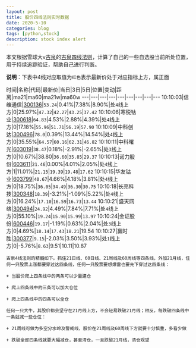 ```yaml
---
layout: post
title: 股价四线法则实时数据
date: 2020-5-10
categories: blog
tags: [python,stock]
description: stock index alert
---
```



本文根据雪球大v[古泉](https://xueqiu.com/u/7148646888)的[古泉四线法则](https://xueqiu.com/7148646888/130498192)，计算了自己的一些自选股当前所处位置，用于持续追踪验证，帮助自己进行判断。

**说明**：下表中4线对应取值为`红色`表示最新价处于对应指标上方，属正面

时间|名称|代码|最新价|当日|3日|5日|位置|变动|距离|ma21|ma60|ma21w|ma60w
---|---|---|---|---|---|---|---|---
10:10:03|信维通信|[300136](https://xueqiu.com/S/SZ300136)|`53.24`|0.41%|7.38%|8.90%|处`4`线上方|0|25.97%|`47.32`|`42.27`|`43.25`|`37.42`
10:10:06|寒锐钴业|[300618](https://xueqiu.com/S/SZ300618)|`64.83`|4.53%|2.88%|4.39%|处`4`线上方|0|17.18%|`55.96`|`51.71`|`56.19`|`57.90`
10:10:09|中科创达|[300496](https://xueqiu.com/S/SZ300496)|`78.0`|0.39%|13.44%|14.54%|处`4`线上方|0|35.55%|`64.57`|`60.16`|`62.31`|`46.82`
10:10:11|中科曙光|[603019](https://xueqiu.com/S/SH603019)|`38.47`|0.18%|-2.91%|-2.65%|处`3`线上方|0|10.67%|38.80|`36.60`|`35.85`|`29.37`
10:10:13|诺力股份|[603611](https://xueqiu.com/S/SH603611)|`21.46`|0.00%|4.01%|2.05%|处`4`线上方|1|11.01%|`21.15`|`19.39`|`19.48`|`17.62`
10:10:15|华友钴业|[603799](https://xueqiu.com/S/SH603799)|`40.67`|4.66%|4.18%|3.81%|处`4`线上方|0|18.75%|`36.05`|`34.49`|`36.30`|`30.75`
10:10:18|长亮科技|[300348](https://xueqiu.com/S/SZ300348)|`18.39`|-3.21%|-1.09%|5.22%|处`4`线上方|0|16.24%|`17.10`|`16.59`|`16.73`|`13.44`
10:10:21|盛天网络|[300494](https://xueqiu.com/S/SZ300494)|`24.92`|4.49%|7.84%|7.71%|处`4`线上方|0|55.10%|`19.24`|`15.90`|`15.99`|`13.97`
10:10:24|金证股份|[600446](https://xueqiu.com/S/SH600446)|`19.17`|-1.19%|0.63%|2.04%|处`3`线上方|0|4.69%|`18.14`|`17.43`|`18.21`|19.54
10:10:27|赢时胜|[300377](https://xueqiu.com/S/SZ300377)|`9.15`|-2.03%|3.50%|3.93%|处`1`线上方|0|-5.76%|`8.63`|9.51|10.11|10.87

```
古泉4线法则的精髓如下。抓住21日线、60日线、21周线及60周线等四条线，外加21月线，任何一只股票上涨都要穿过这四条线，任何一只股票要想爆雷也要先下穿过这四条线：

+ 当股价爬上四条线中的两条可以少量建仓

+ 爬上四条线中的三条可以加大仓位

+ 爬上四条线中的四条可以全仓

任何一只大牛，其股价都会坚守在21月线上方，不会轻易跌破21月线；相反，每跌破四条线中一条就减一些仓位：

+ 21周线可做为多空分水岭及警戒线，股价在21周线及60周线下方就要十分慎重，多看少做

+ 跌破全部四条线就要大幅减仓，甚至清仓，一旦跌破21月线，清仓观望
```